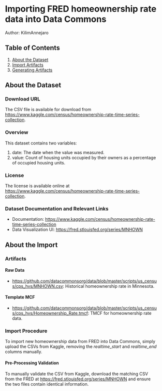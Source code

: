 # Importing FRED homeownership rate data into Data Commons

Author: KilimAnnejaro

## Table of Contents

1. [About the Dataset](#about-the-dataset)
1. [Import Artifacts](#import-artifacts)
1. [Generating Artifacts](#generating-artifacts)

## About the Dataset

### Download URL

The CSV file is available for download from <https://www.kaggle.com/census/homeownership-rate-time-series-collection>.

### Overview

This dataset contains two variables:
1. date: The date when the value was measured.
2. value: Count of housing units occupied by their owners as a percentage of occupied housing units. 

### License

The license is available online at <https://www.kaggle.com/census/homeownership-rate-time-series-collection>.

### Dataset Documentation and Relevant Links 

- Documentation: <https://www.kaggle.com/census/homeownership-rate-time-series-collection>
- Data Visualization UI: <https://fred.stlouisfed.org/series/MNHOWN>

## About the Import

### Artifacts

#### Raw Data
- <https://github.com/datacommonsorg/data/blob/master/scripts/us_census/cps_hvs/MNHOWN.csv>: Historical homeownership rate in Minnesota.

#### Template MCF
- <https://github.com/datacommonsorg/data/blob/master/scripts/us_census/cps_hvs/Homeownership_Rate.tmcf>: TMCF for homeownership rate data.

### Import Procedure

To import new homeownership data from FRED into Data Commons, simply upload the CSVs from Kaggle, removing the _realtime_start_ and _realtime_end_ columns manually.

#### Pre-Processing Validation

To manually validate the CSV from Kaggle, download the matching CSV from the FRED at <https://fred.stlouisfed.org/series/MNHOWN> and ensure the two files contain identical information.
